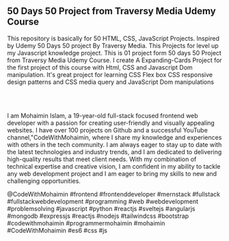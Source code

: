 ## 50 Days 50 Project from Traversy Media Udemy Course

This repository is basically for 50 HTML, CSS, JavaScript Projects. Inspired by Udemy 50 Days 50 project By Traversy Media. This Projects for level up my Javascript knowledge project. This is 01 project form 50 days 50 Project from Traversy Media Udemy Course. I create A Expanding-Cards Project for the first project of this course with Html, CSS and Javascript Dom manipulation. It's great project for learning CSS Flex box CSS responsive design patterns and CSS media query and JavaScript Dom manipulations

<br/><br/>
<p> I am Mohaimin Islam, a 19-year-old full-stack focused frontend web developer with a passion for creating user-friendly and visually appealing websites. I have over 100 projects on Github and a successful YouTube channel,"CodeWithMohaimin, where I share my knowledge and experiences with others in the tech community. I am always eager to stay up to date with the latest technologies and industry trends, and I am dedicated to delivering high-quality results that meet client needs. With my combination of technical expertise and creative vision, I am confident in my ability to tackle any web development project and I am eager to bring my skills to new and challenging opportunities. </p>


@CodeWithMohaimin #frontend #frontenddeveloper #mernstack #fullstack #fullstackwebdevelopment #programming #web #webdevelopment #problemsolving #javascript #python #reactjs #sveltejs #angularjs #mongodb #expressjs #reactjs #nodejs #tailwindcss #bootstrap #codewithmohaimin #programmermohaimin #mohaimin #CodeWithMohaimin #es6 #css #js

